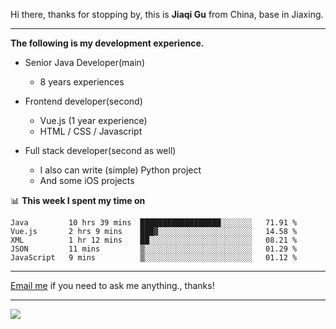 Hi there, thanks for stopping by, this is **Jiaqi Gu** from China, base in Jiaxing.

---

**The following is my development experience.**

- Senior Java Developer(main)
  - 8 years experiences

- Frontend developer(second)
  - Vue.js (1 year experience)
  - HTML / CSS / Javascript
  
- Full stack developer(second as well)
  - I also can write (simple) Python project
  - And some iOS projects

📊 **This week I spent my time on**
<!--START_SECTION:waka-->
```text
Java         10 hrs 39 mins  ██████████████████░░░░░░░   71.91 % 
Vue.js       2 hrs 9 mins    ███▓░░░░░░░░░░░░░░░░░░░░░   14.58 % 
XML          1 hr 12 mins    ██░░░░░░░░░░░░░░░░░░░░░░░   08.21 % 
JSON         11 mins         ▒░░░░░░░░░░░░░░░░░░░░░░░░   01.29 % 
JavaScript   9 mins          ▒░░░░░░░░░░░░░░░░░░░░░░░░   01.12 % 
```
<!--END_SECTION:waka-->

---

[Email me](mailto:droidqw@gmail.com?subject=Hiring_from_GitHub) if you need to ask me anything., thanks!

---

![]( https://visitor-badge.glitch.me/badge?page_id=githubgujiaqi)

